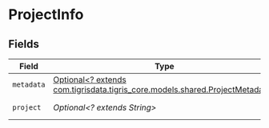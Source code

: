 # ProjectInfo


## Fields

| Field                                                                                                                  | Type                                                                                                                   | Required                                                                                                               | Description                                                                                                            |
| ---------------------------------------------------------------------------------------------------------------------- | ---------------------------------------------------------------------------------------------------------------------- | ---------------------------------------------------------------------------------------------------------------------- | ---------------------------------------------------------------------------------------------------------------------- |
| `metadata`                                                                                                             | [Optional<? extends com.tigrisdata.tigris_core.models.shared.ProjectMetadata>](../../models/shared/ProjectMetadata.md) | :heavy_minus_sign:                                                                                                     | N/A                                                                                                                    |
| `project`                                                                                                              | *Optional<? extends String>*                                                                                           | :heavy_minus_sign:                                                                                                     | Project name.                                                                                                          |